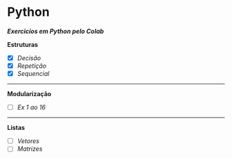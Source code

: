 # Python
__*Exercicíos em Python pelo Colab*__

**Estruturas** 
- [x] *Decisão*
- [x] *Repetição*
- [x] *Sequencial*
---
**Modularização**
- [ ] *Ex 1 ao 16*
---
**Listas**
- [ ] *Vetores*
- [ ] *Matrizes*
